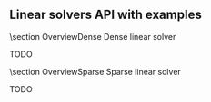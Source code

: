 ## Linear solvers API with examples

\section OverviewDense Dense linear solver

TODO

\section OverviewSparse Sparse linear solver

TODO